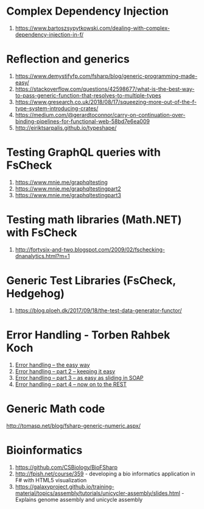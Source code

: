 # Complex Dependency Injection
1. https://www.bartoszsypytkowski.com/dealing-with-complex-dependency-injection-in-f/

# Reflection and generics
1. https://www.demystifyfp.com/fsharp/blog/generic-programming-made-easy/
2. https://stackoverflow.com/questions/42598677/what-is-the-best-way-to-pass-generic-function-that-resolves-to-multiple-types
3. https://www.gresearch.co.uk/2018/08/17/squeezing-more-out-of-the-f-type-system-introducing-crates/
4. https://medium.com/@gerardtoconnor/carry-on-continuation-over-binding-pipelines-for-functional-web-58bd7e6ea009
5. http://eiriktsarpalis.github.io/typeshape/

# Testing GraphQL queries with FsCheck

1. https://www.mnie.me/graphqltesting
2. https://www.mnie.me/graphqltestingpart2
3. https://www.mnie.me/graphqltestingpart3

# Testing math libraries (Math.NET) with FsCheck
1. http://fortysix-and-two.blogspot.com/2009/02/fschecking-dnanalytics.html?m=1

# Generic Test Libraries (FsCheck, Hedgehog)
1. https://blog.ploeh.dk/2017/09/18/the-test-data-generator-functor/

# Error Handling - Torben Rahbek Koch
1. [Error handling – the easy way](http://softwarepassion.eu/error-handling-the-easy-way/)
2. [Error handling – part 2 – keeping it easy](https://softwarepassion.eu/error-handling-part-2-keeping-it-easy/)
3. [Error handling – part 3 – as easy as sliding in SOAP](https://softwarepassion.eu/error-handling-part-3-as-easy-as-sliding-in-soap/)
4. [Error handling – part 4 – now on to the REST](https://softwarepassion.eu/error-handling-part-4-now-on-to-the-rest/)


# Generic Math code
http://tomasp.net/blog/fsharp-generic-numeric.aspx/

# Bioinformatics
1. https://github.com/CSBiology/BioFSharp
2. http://fpish.net/course/359 - developing a bio informatics application in F# with HTML5 visualization 
3. https://galaxyproject.github.io/training-material/topics/assembly/tutorials/unicycler-assembly/slides.html - Explains genome assembly and unicycle assembly
